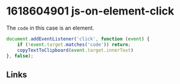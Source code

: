 # 1618604901 js-on-element-click

The `code` in this case is an element.
```javascript
document.addEventListener('click', function (event) {
	if (!event.target.matches('code')) return;
	copyTextToClipboard(event.target.innerText)
}, false);
```


## Links
